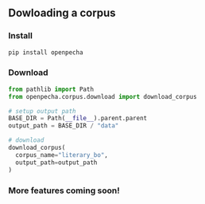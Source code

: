 ## Dowloading a corpus

### Install

```bash
pip install openpecha
```

### Download
```python
from pathlib import Path
from openpecha.corpus.download import download_corpus

# setup output path
BASE_DIR = Path(__file__).parent.parent
output_path = BASE_DIR / "data"

# download
download_corpus(
  corpus_name="literary_bo",
  output_path=output_path
)
```

### More features coming soon!


